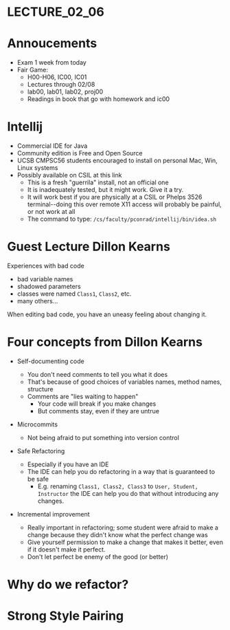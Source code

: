 # LECTURE_02_06

# Annoucements

* Exam 1 week from today
* Fair Game:
    * H00-H06, IC00, IC01
    * Lectures through 02/08
    * lab00, lab01, lab02, proj00
    * Readings in book that go with homework and ic00

# Intellij

* Commercial IDE for Java 
* Community edition is Free and Open Source
* UCSB CMPSC56 students encouraged to install on personal Mac, Win, Linux systems
* Possibly available on CSIL at this link
    * This is a fresh "guerrila" install, not an official one
    * It is inadequately tested, but it might work.  Give it a try.
    * It will work best if you are physically at a CSIL or Phelps 3526 terminal--doing this over remote X11 access will probably be painful, or not work at all
    * The command to type: `/cs/faculty/pconrad/intellij/bin/idea.sh`

# Guest Lecture Dillon Kearns

Experiences with bad code

* bad variable names
* shadowed parameters
* classes were named `Class1`, `Class2`, etc.
* many others...

When editing bad code, you have an uneasy feeling about changing it.

# Four concepts from Dillon Kearns

* Self-documenting code
    * You don't need comments to tell you what it does
    * That's because of good choices of variables names, method names, structure
    * Comments are "lies waiting to happen"
        * Your code will break if you make changes
        * But comments stay, even if they are untrue
        
* Microcommits
    * Not being afraid to put something into version control
    
* Safe Refactoring
    * Especially if you have an IDE
    * The IDE can help you do refactoring in a way that is guaranteed to be safe
        * E.g. renaming `Class1, Class2, Class3` to `User, Student, Instructor` the IDE can help you do that without introducing any changes.
        
* Incremental improvement
    * Really important in refactoring; some student were afraid to make a change because they didn't know what the perfect change was
    * Give yourself permission to make a change that makes it better, even if it doesn't make it perfect.
    * Don't let perfect be enemy of the good (or better)
    
# Why do we refactor?
    

# Strong Style Pairing
